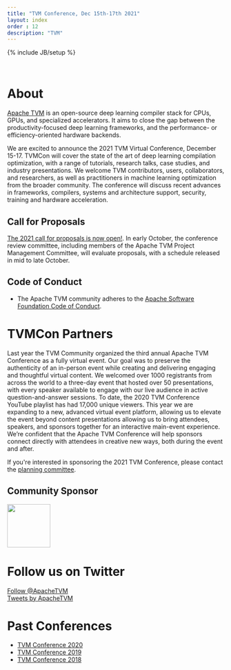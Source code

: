 ```yaml
---
title: "TVM Conference, Dec 15th-17th 2021"
layout: index
order : 12
description: "TVM"
---
```

{% include JB/setup %}

<br>

# About

[Apache TVM](https://tvm.apache.org/) is an open-source deep learning compiler
stack for CPUs, GPUs, and specialized accelerators.  It aims to close the gap
between the productivity-focused deep learning frameworks, and the performance-
or efficiency-oriented hardware backends.

We are excited to announce the 2021 TVM Virtual Conference, December 15-17.
TVMCon will cover the state of the art of deep learning compilation
optimization, with a range of tutorials, research talks, case studies, and
industry presentations. We welcome TVM contributors, users, collaborators, and
researchers, as well as practitioners in machine learning optimization from the
broader community. The conference will discuss recent advances in frameworks,
compilers, systems and architecture support, security, training and hardware
acceleration.

## Call for Proposals

[The 2021 call for proposals is now
open!](https://forms.gle/RbpPfhTSWoWLYWiM9).  In early October, the conference
review committee, including members of the Apache TVM Project Management
Committee, will evaluate proposals, with a schedule released in mid to late
October.

## Code of Conduct

- The Apache TVM community adheres to
  the [Apache Software Foundation Code of Conduct](https://www.apache.org/foundation/policies/conduct.html).

# TVMCon Partners

Last year the TVM Community organized the third annual Apache TVM Conference as
a fully virtual event. Our goal was to preserve the authenticity of an
in-person event while creating and delivering engaging and thoughtful virtual
content. We welcomed over 1000 registrants from across the world to a three-day
event that hosted over 50 presentations, with every speaker available to engage
with our live audience in active question-and-answer sessions. To date, the
2020 TVM Conference YouTube playlist has had 17,000 unique viewers.  This year
we are expanding to a new, advanced virtual event platform, allowing us to
elevate the event beyond content presentations allowing us to bring attendees,
speakers, and sponsors together for an interactive main-event experience. We’re
confident that the Apache TVM Conference will help sponsors connect directly
with attendees in creative new ways, both during the event and after.

If you're interested in sponsoring the 2021 TVM Conference, please contact
the [planning committee](email:events@octoml.ai).

## Community Sponsor

<div class="community_logo">
    <a href="https://apache.org">
        <img src="images/logo/asf.png" height="100"/>
    </a>
</div>

# Follow us on Twitter

<a href="https://twitter.com/ApacheTVM?ref_src=twsrc%5Etfw" class="twitter-follow-button" data-show-count="false">Follow @ApacheTVM</a><script async src="https://platform.twitter.com/widgets.js" charset="utf-8"></script>
<br>
<a class="twitter-timeline" width="500" height="700" href="https://twitter.com/ApacheTVM?ref_src=twsrc%5Etfw">Tweets by ApacheTVM</a> <script async src="https://platform.twitter.com/widgets.js" charset="utf-8"></script>

# Past Conferences

- [TVM Conference 2020](2020)
- [TVM Conference 2019](2019)
- [TVM Conference 2018](2018)
